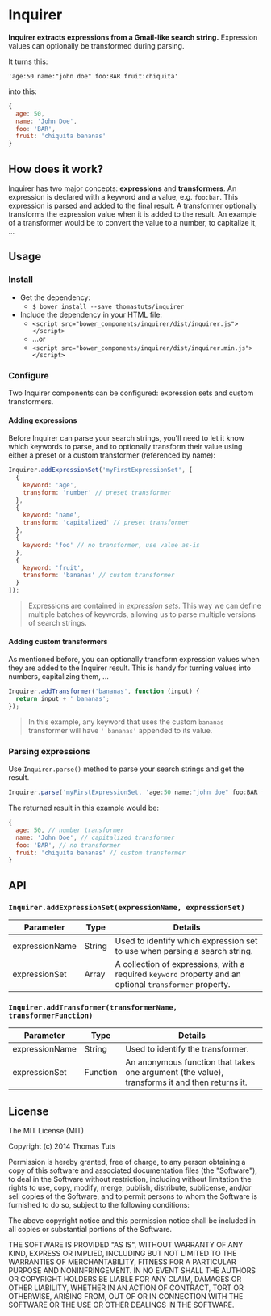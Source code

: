 # Inquirer

**Inquirer extracts expressions from a Gmail-like search string.** Expression values can optionally be transformed during parsing.

It turns this:

`'age:50 name:"john doe" foo:BAR fruit:chiquita'`

into this:

```js
{
  age: 50,
  name: 'John Doe',
  foo: 'BAR',
  fruit: 'chiquita bananas'
}
```

## How does it work?
Inquirer has two major concepts: **expressions** and **transformers**. An expression is declared with a keyword and a value, e.g. `foo:bar`. This expression is parsed and added to the final result. A transformer optionally transforms the expression value when it is added to the result. An example of a transformer would be to convert the value to a number, to capitalize it, ...

## Usage

### Install
* Get the dependency:
  * `$ bower install --save thomastuts/inquirer`
* Include the dependency in your HTML file:
  * `<script src="bower_components/inquirer/dist/inquirer.js"></script>`
  * ...or
  * `<script src="bower_components/inquirer/dist/inquirer.min.js"></script>`

### Configure
Two Inquirer components can be configured: expression sets and custom transformers.

#### Adding expressions
Before Inquirer can parse your search strings, you'll need to let it know which keywords to parse, and to optionally transform their value using either a preset or a custom transformer (referenced by name):
```js
Inquirer.addExpressionSet('myFirstExpressionSet', [
  {
    keyword: 'age',
    transform: 'number' // preset transformer
  },
  {
    keyword: 'name',
    transform: 'capitalized' // preset transformer
  },
  {
    keyword: 'foo' // no transformer, use value as-is
  },
  {
    keyword: 'fruit',
    transform: 'bananas' // custom transformer
  }
]);
```
> Expressions are contained in *expression sets*. This way we can define multiple batches of keywords, allowing us to parse multiple versions of search strings.

#### Adding custom transformers
As mentioned before, you can optionally transform expression values when they are added to the Inquirer result. This is handy for turning values into numbers, capitalizing them, ...
```js
Inquirer.addTransformer('bananas', function (input) {
  return input + ' bananas';
});
```
> In this example, any keyword that uses the custom `bananas` transformer will have `' bananas'` appended to its value. 

### Parsing expressions
Use `Inquirer.parse()` method to parse your search strings and get the result. 

```js
Inquirer.parse('myFirstExpressionSet, 'age:50 name:"john doe" foo:BAR fruit:chiquita');
```
The returned result in this example would be:

```js
{
  age: 50, // number transformer
  name: 'John Doe', // capitalized transformer
  foo: 'BAR', // no transformer
  fruit: 'chiquita bananas' // custom transformer
}
```

## API
### `Inquirer.addExpressionSet(expressionName, expressionSet)`
Parameter      | Type          | Details
-------------- | ------------- |-------------
expressionName | String        | Used to identify which expression set to use when parsing a search string.
expressionSet  | Array         | A collection of expressions, with a required `keyword` property and an optional `transformer` property.

### `Inquirer.addTransformer(transformerName, transformerFunction)`
Parameter      | Type          | Details
-------------- | ------------- |-------------
expressionName | String        | Used to identify the transformer.
expressionSet  | Function      | An anonymous function that takes one argument (the value), transforms it and then returns it.

## License

The MIT License (MIT)

Copyright (c) 2014 Thomas Tuts

Permission is hereby granted, free of charge, to any person obtaining a copy
of this software and associated documentation files (the "Software"), to deal
in the Software without restriction, including without limitation the rights
to use, copy, modify, merge, publish, distribute, sublicense, and/or sell
copies of the Software, and to permit persons to whom the Software is
furnished to do so, subject to the following conditions:

The above copyright notice and this permission notice shall be included in all
copies or substantial portions of the Software.

THE SOFTWARE IS PROVIDED "AS IS", WITHOUT WARRANTY OF ANY KIND, EXPRESS OR
IMPLIED, INCLUDING BUT NOT LIMITED TO THE WARRANTIES OF MERCHANTABILITY,
FITNESS FOR A PARTICULAR PURPOSE AND NONINFRINGEMENT. IN NO EVENT SHALL THE
AUTHORS OR COPYRIGHT HOLDERS BE LIABLE FOR ANY CLAIM, DAMAGES OR OTHER
LIABILITY, WHETHER IN AN ACTION OF CONTRACT, TORT OR OTHERWISE, ARISING FROM,
OUT OF OR IN CONNECTION WITH THE SOFTWARE OR THE USE OR OTHER DEALINGS IN THE
SOFTWARE.
